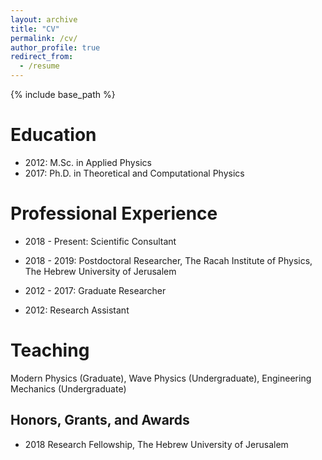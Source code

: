 ```yaml
---
layout: archive
title: "CV"
permalink: /cv/
author_profile: true
redirect_from:
  - /resume
---
```


{% include base_path %}

Education
======
* 2012: M.Sc. in Applied Physics
* 2017: Ph.D. in Theoretical and Computational Physics

Professional Experience 
======
* 2018 - Present: Scientific Consultant
  
* 2018 - 2019: Postdoctoral Researcher, The Racah Institute of Physics, The Hebrew University of Jerusalem 

* 2012 - 2017: Graduate Researcher 

* 2012: Research Assistant 
   
Teaching
======
  Modern Physics (Graduate), Wave Physics (Undergraduate), Engineering Mechanics (Undergraduate)

## Honors, Grants, and Awards
* 2018 Research Fellowship, The Hebrew University of Jerusalem 

